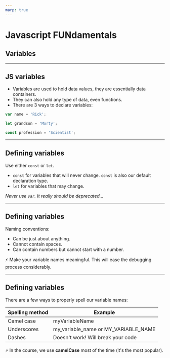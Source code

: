 ```yaml
---
marp: true
---
```


# Javascript FUNdamentals
## Variables

---

## JS variables

- Variables are used to hold data values, they are essentially data containers.
- They can also hold any type of data, even functions.
- There are 3 ways to declare variables: 

```js
var name = 'Rick';

let grandson = 'Morty';

const profession = 'Scientist';
```

---

## Defining variables

Use either `const` or `let`.
- `const` for variables that will never change. `const` is also our default declaration type.
- `let` for variables that may change.

_Never use `var`. It really should be deprecated…_

---

## Defining variables

Naming conventions:
- Can be just about anything.
- Cannot contain spaces.
- Can contain numbers but cannot start with a number.

⚡ Make your variable names meaningful. This will ease the debugging process considerably.

---

## Defining variables

There are a few ways to properly spell our variable names:

| Spelling method |                Example               |
|-----------------|--------------------------------------|
|   Camel case    |             myVariableName           |
|   Underscores   | my_variable_name or MY_VARIABLE_NAME |
|      Dashes     |   Doesn't work! Will break your code |

⚡ In the course, we use **camelCase** most of the time (it's the most popular).
